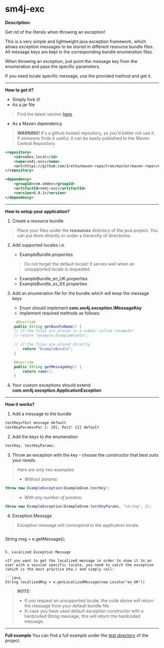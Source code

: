 # sm4j-exc

**Description:**

Get rid of the literals when throwing an exception!

This is a very simple and lightweight java exception framework, which allows exception messages to be stored in different resource bundle files. All message keys are kept in the corresponding bundle enumeration files.

When throwing an exception, just point the message key from the enumeration and pass the specific parameters.

If you need locale specific message, use the provided method and get it.

- - -

**How to get it?**

 - Simply fork it!
 - As a jar file

> Find the latest version [here](https://github.com/Iretha/sm4j-exc/tree/master/sm4j-exc/target).

 - As a Maven dependency

> ***WARNING!*** It's a github hosted repository, so you'd better not use it. If someone finds it useful, it can be easily published to the Maven Central Repository.

```xml
<repository>
	<id>smdev.local</id>
	<name>sm4j-exc</name>
	<url>https://github.com/Iretha/maven-repo/tree/master/maven-repo</url>
</repository>

<dependency>
	<groupId>com.smdev</groupId>
	<artifactId>sm4j-exc</artifactId>
	<version>0.0.1</version>
</dependency>
```

- - -

**How to setup your application?**

1. Create a resource bundle 
> Place your files under the ***resources*** directory of the java project. You can put  them directly or under a hierarchy of directories.

2. Add supported locales i.e.
	- ExampleBundle.properties  
	>Do not forget the default locale! It serves well when an unsupported locale is requested.
	
	- ExampleBundle_en_UK.properties
	- ExampleBundle_xx_XX.properties
	
3. Add an enumeration file for the bundle which will keep the message keys
	- Enum should implement **com.sm4j.exception.IMessageKey**
	- Implement required methods as follows:
```Java
	 @Override
	public String getBundleName() {
	// if the files are placed in a subdir called *example*
	// return "example.ExampleBundle";

	// if the files are placed directly
		return "ExampleBundle";
	}

	@Override
	public String getMessageKey() {
		return name();
	}
```

4. Your custom exceptions should extend **com.sm4j.exception.ApplicationException**

- - -

**How it works?**

1. Add a message to the bundle

```xml
testKey=Test message default
testKeyParams=Par 1: {0}, Par2: {1} default
```

2. Add the keys to the enumeration

```java
testKey, testKeyParams;
```

3. Throw an exception with the key - choose the constructor that best suits your needs.

> Here are only two examples:
>- *Without params:*
```java
throw new ExampleException(ExampleEnum.testKey);
```
>- *With any number of params:*
```java
throw new ExampleException(ExampleEnum.testKeyParams, "string", 2);
```

4. Exception Message

>Exception message will correspond to the application locale.
>```java
String msg = e.getMessage();
```

5. Localized Exception Message

>If you want to get the localized message in order to show it to an user with a session specific locale, you need to catch the exception (which is the best practice btw.) and simply call:

```java
String localizedMsg = e.getLocalizedMessage(new Locale("en_UK"))
```

>***NOTE:***
>- If you request an unsupported locale, the code above will return the message from your default bundle file.
>- In case you have used default exception constructor with a hardcoded String message, this will return the hardcoded message.

- - -

**Full example**
You can find a full example under the [test directory](https://github.com/Iretha/sm4j-exc/tree/master/sm4j-exc/src/test) of the project.
